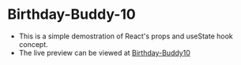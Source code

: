 # Birthday-Buddy-10

- This is a simple demostration of React's props and useState hook concept.
- The live preview can be viewed at [Birthday-Buddy10](https://birthday-buddy10.netlify.app/)
